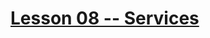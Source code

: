 # [Lesson 08 -- Services](https://github.com/costaivo/AdManagerUI-AngularJs2/tree/Dev/02_AdManager/08_Lesson/Start)
